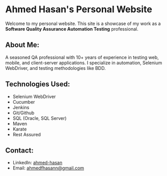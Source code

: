 # Ahmed Hasan's Personal Website

Welcome to my personal website. This site is a showcase of my work as a **Software Quality Assurance Automation Testing** professional.

## About Me:
A seasoned QA professional with 10+ years of experience in testing web, mobile, and client-server applications. I specialize in automation, Selenium WebDriver, and testing methodologies like BDD.

## Technologies Used:
- Selenium WebDriver
- Cucumber
- Jenkins
- Git/Github
- SQL (Oracle, SQL Server)
- Maven
- Karate
- Rest Assured

## Contact:
- LinkedIn: [ahmed-hasan](https://www.linkedin.com/in/-ahmed-hasan)
- Email: [ahmedfhasann@gmail.com](mailto:ahmedfhasann@gmail.com)
